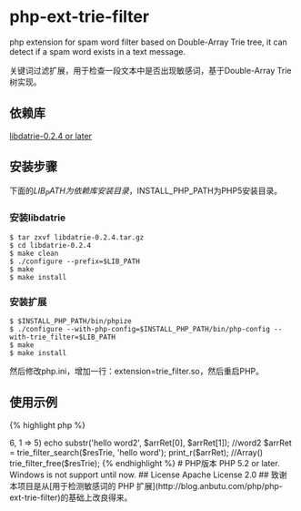 php-ext-trie-filter
===================

php extension for spam word filter based on Double-Array Trie tree, it can detect if a spam word exists in a text message.

关键词过滤扩展，用于检查一段文本中是否出现敏感词，基于Double-Array Trie 树实现。

## 依赖库

[libdatrie-0.2.4 or later](http://linux.thai.net/~thep/datrie/datrie.html)

## 安装步骤

下面的$LIB_PATH为依赖库安装目录，$INSTALL_PHP_PATH为PHP5安装目录。

### 安装libdatrie
    $ tar zxvf libdatrie-0.2.4.tar.gz
    $ cd libdatrie-0.2.4
    $ make clean
    $ ./configure --prefix=$LIB_PATH
    $ make
    $ make install

### 安装扩展   
    $ $INSTALL_PHP_PATH/bin/phpize
    $ ./configure --with-php-config=$INSTALL_PHP_PATH/bin/php-config --with-trie_filter=$LIB_PATH
    $ make
    $ make install

然后修改php.ini，增加一行：extension=trie_filter.so，然后重启PHP。

## 使用示例
{% highlight php %}
<?php
$arrWord = array('word1', 'word2', 'word3');
$resTrie = trie_filter_new(); //create an empty trie tree
foreach ($arrWord as $v) {
    trie_filter_store($resTrie, $v);
}
trie_filter_save($resTrie, __DIR__ . '/blackword.tree');

$resTrie = trie_filter_load(__DIR__ . '/blackword.tree');

$arrRet = trie_filter_search($resTrie, 'hello word2');
print_r($arrRet); //Array(0 => 6, 1 => 5)
echo substr('hello word2', $arrRet[0], $arrRet[1]); //word2

$arrRet = trie_filter_search($resTrie, 'hello word');
print_r($arrRet); //Array()

trie_filter_free($resTrie);
{% endhighlight %}
# PHP版本

PHP 5.2 or later.

Windows is not support until now.

## License

Apache License 2.0

## 致谢

本项目是从[用于检测敏感词的 PHP 扩展](http://blog.anbutu.com/php/php-ext-trie-filter)的基础上改良得来。

